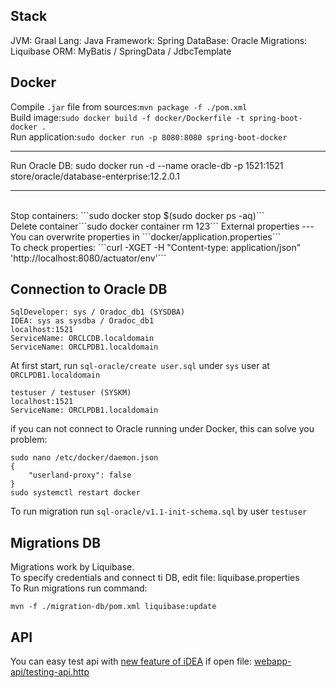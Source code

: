 Stack
---
JVM: Graal
Lang: Java
Framework: Spring
DataBase: Oracle
Migrations: Liquibase
ORM: MyBatis / SpringData / JdbcTemplate

Docker
---
Compile ```.jar``` file from sources:```mvn package -f ./pom.xml```
<br>Build image:```sudo docker build -f docker/Dockerfile -t spring-boot-docker .```
<br>Run application:```sudo docker run -p 8080:8080 spring-boot-docker```
<hr/>
Run Oracle DB: 
sudo docker run -d --name oracle-db -p 1521:1521 store/oracle/database-enterprise:12.2.0.1
<hr/>
<br>Stop containers: ```sudo docker stop $(sudo docker ps -aq)```
<br>Delete container```sudo docker container rm 123```
External properties
---
You can overwrite properties in ```docker/application.properties```
<br>To check properties:
```curl -XGET -H "Content-type: application/json" 'http://localhost:8080/actuator/env'```

Connection to Oracle DB
---
```
SqlDeveloper: sys / Oradoc_db1 (SYSDBA)
IDEA: sys as sysdba / Oradoc_db1 
localhost:1521
ServiceName: ORCLCDB.localdomain
ServiceName: ORCLPDB1.localdomain
```
At first start, run ```sql-oracle/create user.sql``` under ```sys``` user at ```ORCLPDB1.localdomain```
```
testuser / testuser (SYSKM)
localhost:1521
ServiceName: ORCLPDB1.localdomain
```
if you can not connect to Oracle running under Docker, this can solve you problem:
```
sudo nano /etc/docker/daemon.json 
{
    "userland-proxy": false
}
sudo systemctl restart docker
```
To run migration run ```sql-oracle/v1.1-init-schema.sql``` by user ```testuser``` 

Migrations DB
------
Migrations work by Liquibase.<br>
To specify credentials and connect ti DB, edit file: liquibase.properties
<br>
To Run migrations run command:
```
mvn -f ./migration-db/pom.xml liquibase:update
```

API
---
You can easy test api with [new feature of iDEA](https://www.jetbrains.com/help/idea/testing-restful-web-services.html)
if open file: [webapp-api/testing-api.http](webapp-api/testing-api.http)